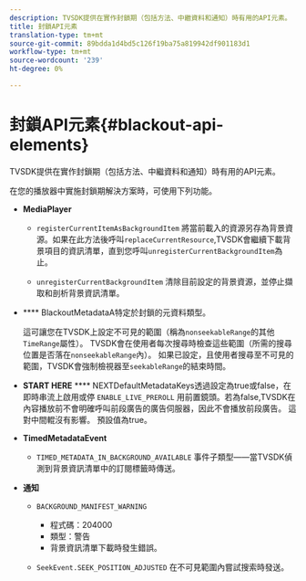 ```yaml
---
description: TVSDK提供在實作封鎖期（包括方法、中繼資料和通知）時有用的API元素。
title: 封鎖API元素
translation-type: tm+mt
source-git-commit: 89bdda1d4bd5c126f19ba75a819942df901183d1
workflow-type: tm+mt
source-wordcount: '239'
ht-degree: 0%

---
```



# 封鎖API元素{#blackout-api-elements}

TVSDK提供在實作封鎖期（包括方法、中繼資料和通知）時有用的API元素。

在您的播放器中實施封鎖期解決方案時，可使用下列功能。

* **MediaPlayer**

   * `registerCurrentItemAsBackgroundItem` 將當前載入的資源另存為背景資源。如果在此方法後呼叫`replaceCurrentResource`,TVSDK會繼續下載背景項目的資訊清單，直到您呼叫`unregisterCurrentBackgroundItem`為止。

   * `unregisterCurrentBackgroundItem`  清除目前設定的背景資源，並停止擷取和剖析背景資訊清單。

* **** BlackoutMetadataA特定於封鎖的元資料類型。

   這可讓您在TVSDK上設定不可見的範圍（稱為`nonseekableRange`的其他`TimeRange`屬性）。 TVSDK會在使用者每次搜尋時檢查這些範圍（所需的搜尋位置是否落在`nonseekableRange`內）。 如果已設定，且使用者搜尋至不可見的範圍，TVSDK會強制檢視器至`seekableRange`的結束時間。

* **START HERE** **** NEXTDefaultMetadataKeys透過設定為true或false，在即時串流上啟用或停 `ENABLE_LIVE_PREROLL` 用前置鏡頭。若為false,TVSDK在內容播放前不會明確呼叫前段廣告的廣告伺服器，因此不會播放前段廣告。 這對中間輥沒有影響。 預設值為true。

* **TimedMetadataEvent**

   * `TIMED_METADATA_IN_BACKGROUND_AVAILABLE` 事件子類型——當TVSDK偵測到背景資訊清單中的訂閱標籤時傳送。

* **通知**

   * `BACKGROUND_MANIFEST_WARNING`

      * 程式碼：204000
      * 類型：警告
      * 背景資訊清單下載時發生錯誤。
   * `SeekEvent.SEEK_POSITION_ADJUSTED` 在不可見範圍內嘗試搜索時發送。


